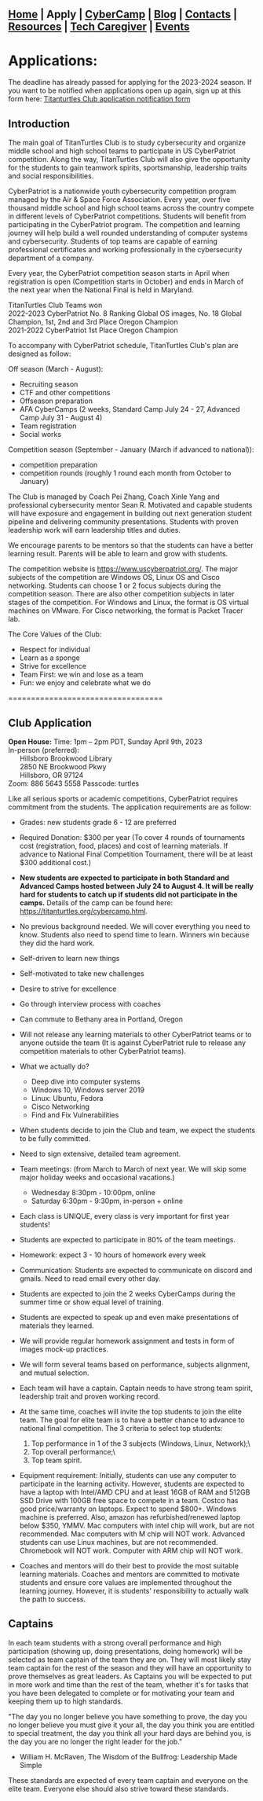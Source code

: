 ## [Home](./index.html) | **Apply** | [CyberCamp](./cybercamp.html) | [Blog](./blog.html) | [Contacts](./contacts.html) | [Resources](./resources.html) | [Tech Caregiver](./techcg.html) | [Events](./events.html)

# Applications:

The deadline has already passed for applying for the 2023-2024 season. If you want to be notified when applications open up again, sign up at this form here: [Titanturtles Club application notification form](https://docs.google.com/forms/d/e/1FAIpQLSe0cKJYiFTq69bxM5a5kqFmSRU8moayh1oFzjg1KCXv48Nucw/viewform?usp=sf_link)

## Introduction

The main goal of TitanTurtles Club is to study cybersecurity and organize middle school and high school teams to participate in US CyberPatriot competition. Along the way, TitanTurtles Club will also give the opportunity for the students to gain teamwork spirits, sportsmanship, leadership traits and social responsibilities.


CyberPatriot is a nationwide youth cybersecurity competition program managed by the Air & Space Force Association. Every year, over five thousand middle school and high school teams across the country compete in different levels of CyberPatriot competitions. Students will benefit from participating in the CyberPatriot program. The competition and learning journey will help build a well rounded understanding of computer systems and cybersecurity. Students of top teams are capable of earning professional certificates and working professionally in the cybersecurity department of a company.


Every year, the CyberPatriot competition season starts in April when registration is open (Competition starts in October) and ends in March of the next year when the National Final is held in Maryland.


TitanTurtles Club Teams won\
2022-2023 CyberPatriot No. 8 Ranking Global OS images, No. 18 Global Champion, 1st, 2nd and 3rd Place Oregon Champion\
2021-2022 CyberPatriot 1st Place Oregon Champion


To accompany with CyberPatriot schedule, TitanTurtles Club's plan are designed as follow:


Off season (March - August):

* Recruiting season
* CTF and other competitions
* Offseason preparation
* AFA CyberCamps (2 weeks, Standard Camp July 24 - 27, Advanced Camp July 31 - August 4)
* Team registration
* Social works

Competition season (September - January (March if advanced to national)):

* competition preparation
* competition rounds (roughly 1 round each month from October to January)


The Club is managed by Coach Pei Zhang, Coach Xinle Yang and professional cybersecurity mentor Sean R. Motivated and capable students will have exposure and engagement in building out next generation student pipeline and delivering community presentations. Students with proven leadership work will earn leadership titles and duties.


We encourage parents to be mentors so that the students can have a better learning result. Parents will be able to learn and grow with students.


The competition website is https://www.uscyberpatriot.org/. The major subjects of the competition are Windows OS, Linux OS and Cisco networking. Students can choose 1 or 2 focus subjects during the competition season. There are also other competition subjects in later stages of the competition. For Windows and Linux, the format is OS virtual machines on VMware. For Cisco networking, the format is Packet Tracer lab.


The Core Values of the Club:

* Respect for individual
* Learn as a sponge
* Strive for excellence
* Team First: we win and lose as a team
* Fun: we enjoy and celebrate what we do

==================================

## Club Application


**Open House:**
Time: 1pm – 2pm PDT, Sunday April 9th, 2023\
In-person (preferred): \
&nbsp;&nbsp;&nbsp;&nbsp;&nbsp;&nbsp;Hillsboro Brookwood Library\
&nbsp;&nbsp;&nbsp;&nbsp;&nbsp;&nbsp;2850 NE Brookwood Pkwy\
&nbsp;&nbsp;&nbsp;&nbsp;&nbsp;&nbsp;Hillsboro, OR 97124\
Zoom: 886 5643 5558 Passcode: turtles


Like all serious sports or academic competitions, CyberPatriot requires commitment from the students. The application requirements are as follow:


* Grades: new students grade 6 - 12 are preferred

* Required Donation: $300 per year (To cover 4 rounds of tournaments cost (registration, food, places) and cost of learning materials. If advance to National Final Competition Tournament, there will be at least $300 additional cost.)

* **New students are expected to participate in both Standard and Advanced Camps hosted between July 24 to August 4. It will be really hard for students to catch up if students did not participate in the camps.** Details of the camp can be found here: https://titanturtles.org/cybercamp.html.

* No previous background needed. We will cover everything you need to know. Students also need to spend time to learn. Winners win because they did the hard work.

* Self-driven to learn new things

* Self-motivated to take new challenges

* Desire to strive for excellence

* Go through interview process with coaches

* Can commute to Bethany area in Portland, Oregon

* Will not release any learning materials to other CyberPatriot teams or to anyone outside the team (It is against CyberPatriot rule to release any competition materials to other CyberPatriot teams).

* What we actually do?

    - Deep dive into computer systems
    - Windows 10, Windows server 2019
    - Linux: Ubuntu, Fedora
    - Cisco Networking
    - Find and Fix Vulnerabilities

* When students decide to join the Club and team, we expect the students to be fully committed.



* Need to sign extensive, detailed team agreement.

* Team meetings: (from March to March of next year. We will skip some major holiday weeks and occasional vacations.)

    - Wednesday 8:30pm - 10:00pm, online
    - Saturday 6:30pm - 9:30pm, in-person + online

* Each class is UNIQUE, every class is very important for first year students!

* Students are expected to participate in 80% of the team meetings.

* Homework: expect 3 - 10 hours of homework every week

* Communication: Students are expected to communicate on discord and gmails. Need to read email every other day.

* Students are expected to join the 2 weeks CyberCamps during the summer time or show equal level of training.

* Students are expected to speak up and even make presentations of materials they learned.

* We will provide regular homework assignment and tests in form of images mock-up practices.

* We will form several teams based on performance, subjects alignment, and mutual selection.

* Each team will have a captain. Captain needs to have strong team spirit, leadership trait and proven working record.

* At the same time, coaches will invite the top students to join the elite team. The goal for elite team is to have a better chance to advance to national final competition. The 3 criteria to select top students:

    1) Top performance in 1 of the 3 subjects (Windows, Linux, Network);\
    2) Top overall performance;\
    3) Top team spirit.

* Equipment requirement: Initially, students can use any computer to participate in the learning activity. However, students are expected to have a laptop with Intel/AMD CPU and at least 16GB of RAM and 512GB SSD Drive with 100GB free space to compete in a team. Costco has good price/warranty on laptops. Expect to spend $800+. Windows machine is preferred. Also, amazon has refurbished/renewed laptop below $350, YMMV. Mac computers with intel chip will work, but are not recommended. Mac computers with M chip will NOT work. Advanced students can use Linux machines, but are not recommended. Chromebook will NOT work. Computer with ARM chip will NOT work.

* Coaches and mentors will do their best to provide the most suitable learning materials. Coaches and mentors are committed to motivate students and ensure core values are implemented throughout the learning journey. However, it is students' responsibility to actually walk the path to success.

## Captains

In each team students with a strong overall performance and high participation (showing up, doing presentations, doing homework) will be selected as team captain of the team they are on. They will most likely stay team captain for the rest of the season and they will have an opportunity to prove themselves as great leaders. 
As Captains you will be expected to put in more work and time than the rest of the team, whether it's for tasks that you have been delegated to complete or for motivating your team and keeping them up to high standards.

"The day you no longer believe you have something to prove, the day you no longer believe you must give it your all, the day you think you are entitled to special treatment, the day you think all your hard days are behind you, is the day you are no longer the right leader for the job." 
- William H. McRaven, The Wisdom of the Bullfrog: Leadership Made Simple

These standards are expected of every team captain and everyone on the elite team. Everyone else should also strive toward these standards.
